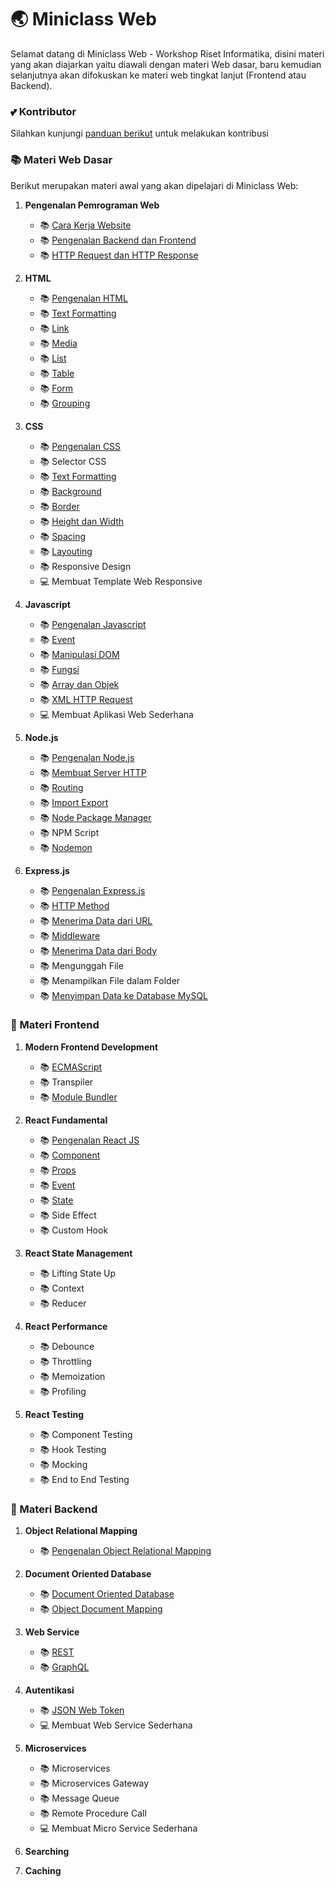 # :earth_asia: Miniclass Web

Selamat datang di Miniclass Web - Workshop Riset Informatika,
disini materi yang akan diajarkan yaitu diawali dengan materi Web dasar, baru kemudian selanjutnya akan difokuskan ke materi web tingkat lanjut (Frontend atau Backend).

### :two_hearts: Kontributor

Silahkan kunjungi [panduan berikut](CONTRIBUTION.md) untuk melakukan kontribusi

### :books: Materi Web Dasar

Berikut merupakan materi awal yang akan dipelajari di Miniclass Web:

1.  **Pengenalan Pemrograman Web**

    - :books: [Cara Kerja Website](dasar/pendahuluan/cara-kerja-website.md)
    - :books: [Pengenalan Backend dan Frontend](dasar/pendahuluan/pengenalan-backend-dan-frontend.md)
    - :books: [HTTP Request dan HTTP Response](dasar/pendahuluan/http-request-dan-response.md)

2.  **HTML**

    - :books: [Pengenalan HTML](dasar/html/pengenalan-html.md)
    - :books: [Text Formatting](dasar/html/text-formatting.md)
    - :books: [Link](dasar/html/link.md)
    - :books: [Media](dasar/html/media.md)
    - :books: [List](dasar/html/list.md)
    - :books: [Table](dasar/html/table.md)
    - :books: [Form](dasar/html/form.md)
    - :books: [Grouping](dasar/html/grouping.md)

3.  **CSS**

    - :books: [Pengenalan CSS](dasar/css/pengenalan-css.md)
    - :books: Selector CSS
    - :books: [Text Formatting](dasar/css/text-formatting.md)
    - :books: [Background](dasar/css/background.md)
    - :books: [Border](dasar/css/border.md)
    - :books: [Height dan Width](dasar/css/height-dan-width.md)
    - :books: [Spacing](dasar/css/spacing.md)
    - :books: [Layouting](dasar/css/layouting.md)
    - :books: Responsive Design
    - :computer: Membuat Template Web Responsive

4.  **Javascript**

    - :books: [Pengenalan Javascript](dasar/javascript/pengenalan-javascript.md)
    - :books: [Event](dasar/javascript/event.md)
    - :books: [Manipulasi DOM](dasar/javascript/manipulasi-dom.md)
    - :books: [Fungsi](dasar/javascript/fungsi.md)
    - :books: [Array dan Objek](dasar/javascript/array-dan-objek.md)
    - :books: [XML HTTP Request](dasar/javascript/xmlhttprequest.md)
    - :computer: Membuat Aplikasi Web Sederhana

5.  **Node.js**

    - :books: [Pengenalan Node.js](dasar/node-js/node-js.md)
    - :books: [Membuat Server HTTP](dasar/node-js/http-server.md)
    - :books: [Routing](dasar/node-js/routing.md)
    - :books: [Import Export](dasar/node-js/import-export.md)
    - :books: [Node Package Manager](dasar/node-js/node-package-manager.md)
    - :books: NPM Script
    - :books: [Nodemon](dasar/node-js/nodemon.md)

6.  **Express.js**

    - :books: [Pengenalan Express.js](dasar/express-js/pengenalan-express-js.md)
    - :books: [HTTP Method](dasar/express-js/http-method.md)
    - :books: [Menerima Data dari URL](dasar/express-js/handle-data-url.md)
    - :books: [Middleware](dasar/express-js/middleware.md)
    - :books: [Menerima Data dari Body](dasar/express-js/handle-data-body.md)
    - :books: Mengunggah File
    - :books: Menampilkan File dalam Folder
    - :books: [Menyimpan Data ke Database MySQL](dasar/express-js/express-mysql.md)

### :sunflower: Materi Frontend

1.  **Modern Frontend Development**

    - :books: [ECMAScript](front-end/modern-frontend-development/ecmascript.md)
    - :books: Transpiler
    - :books: [Module Bundler](front-end/modern-frontend-development/module-bundler.md)

2.  **React Fundamental**

    - :books: [Pengenalan React JS](front-end/react-fundamental/pengenalan-reactjs.md)
    - :books: [Component](front-end/react-fundamental/component.md)
    - :books: [Props](front-end/react-fundamental/props.md)
    - :books: [Event](front-end/react-fundamental/event.md)
    - :books: [State](front-end/react-fundamental/state.md)
    - :books: Side Effect
    - :books: Custom Hook

3.  **React State Management**

    - :books: Lifting State Up
    - :books: Context
    - :books: Reducer

4.  **React Performance**

    - :books: Debounce
    - :books: Throttling
    - :books: Memoization
    - :books: Profiling

5.  **React Testing**

    - :books: Component Testing
    - :books: Hook Testing
    - :books: Mocking
    - :books: End to End Testing

### :japanese_ogre: Materi Backend

1. **Object Relational Mapping**

   - :books: [Pengenalan Object Relational Mapping](back-end/object-relational-mapping/pengenalan-orm.md)

2. **Document Oriented Database**

   - :books: [Document Oriented Database](back-end/document-oriented-database/document-oriented-database.md)
   - :books: [Object Document Mapping](back-end/document-oriented-database/object-document-mapping.md)

3. **Web Service**

   - :books: [REST](back-end/web-service/rest.md)
   - :books: [GraphQL](back-end/web-service/graphql.md)

4. **Autentikasi**

   - :books: [JSON Web Token](back-end/autentikasi/json-web-token.md)
   - :computer: Membuat Web Service Sederhana

5. **Microservices**

   - :books: Microservices
   - :books: Microservices Gateway
   - :books: Message Queue
   - :books: Remote Procedure Call
   - :computer: Membuat Micro Service Sederhana

6. **Searching**

7. **Caching**
